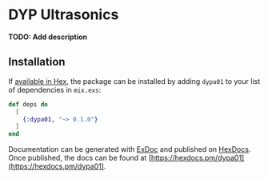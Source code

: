 # DYP Ultrasonics

**TODO: Add description**

## Installation

If [available in Hex](https://hex.pm/docs/publish), the package can be installed
by adding `dypa01` to your list of dependencies in `mix.exs`:

```elixir
def deps do
  [
    {:dypa01, "~> 0.1.0"}
  ]
end
```

Documentation can be generated with [ExDoc](https://github.com/elixir-lang/ex_doc)
and published on [HexDocs](https://hexdocs.pm). Once published, the docs can
be found at [https://hexdocs.pm/dypa01](https://hexdocs.pm/dypa01).
